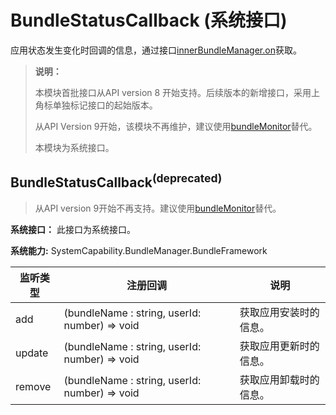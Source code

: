 # BundleStatusCallback (系统接口)

应用状态发生变化时回调的信息，通过接口[innerBundleManager.on](js-apis-Bundle-InnerBundleManager-sys.md#innerbundlemanagerondeprecated)获取。

> **说明：**
>
> 本模块首批接口从API version 8 开始支持。后续版本的新增接口，采用上角标单独标记接口的起始版本。
>
> 从API Version 9开始，该模块不再维护，建议使用[bundleMonitor](js-apis-bundleMonitor-sys.md)替代。
> 
> 本模块为系统接口。

## BundleStatusCallback<sup>(deprecated)<sup>
> 从API version 9开始不再支持。建议使用[bundleMonitor](js-apis-bundleMonitor-sys.md)替代。

**系统接口：** 此接口为系统接口。

**系统能力:** SystemCapability.BundleManager.BundleFramework

| 监听类型   | 注册回调                                          | 说明                                   |
| ------ | --------------------------------------------- | -------------------------------------- |
| add    | (bundleName : string, userId: number) => void | 获取应用安装时的信息。 |
| update | (bundleName : string, userId: number) => void | 获取应用更新时的信息。 |
| remove | (bundleName : string, userId: number) => void | 获取应用卸载时的信息。 |